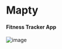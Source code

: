 # Mapty

#### Fitness Tracker App

![image](https://github.com/rahul0x00/mapty/assets/104289350/614a1091-3a8f-4497-b92e-093cedcd68b3)
